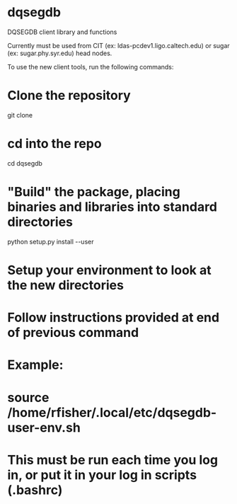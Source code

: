 dqsegdb
=======

DQSEGDB client library and functions

Currently must be used from CIT (ex: ldas-pcdev1.ligo.caltech.edu) or sugar (ex: sugar.phy.syr.edu) head nodes.

To use the new client tools, run the following commands:

# Clone the repository
git clone 

# cd into the repo
cd dqsegdb

# "Build" the package, placing binaries and libraries into standard directories
python setup.py install --user

# Setup your environment to look at the new directories
# Follow instructions provided at end of previous command
# Example:
#  source /home/rfisher/.local/etc/dqsegdb-user-env.sh
# This must be run each time you log in, or put it in your log in scripts (.bashrc)
